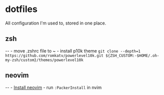 # dotfiles
All configuration I'm used to, stored in one place.

## zsh
--
    - move .zshrc file to ~
    - install p10k theme `git clone --depth=1 https://github.com/romkatv/powerlevel10k.git ${ZSH_CUSTOM:-$HOME/.oh-my-zsh/custom}/themes/powerlevel10k`

## neovim
--
    - [Install neovim](https://github.com/neovim/neovim/wiki/Installing-Neovim)
    - run `:PackerInstall` in nvim

